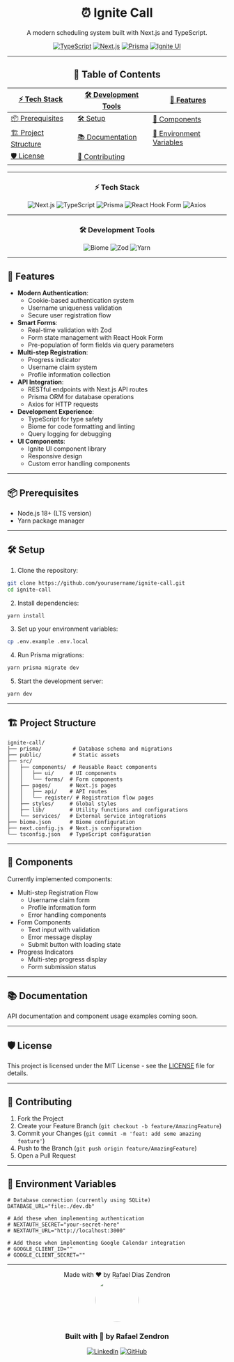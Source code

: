 <div align="center">

# ⏰ Ignite Call

A modern scheduling system built with Next.js and TypeScript.

[![TypeScript](https://img.shields.io/badge/TypeScript-5.0-blue.svg)](https://www.typescriptlang.org/)
[![Next.js](https://img.shields.io/badge/Next.js-Latest-black.svg)](https://nextjs.org/)
[![Prisma](https://img.shields.io/badge/Prisma-Latest-2D3748.svg)](https://www.prisma.io/)
[![Ignite UI](https://img.shields.io/badge/Ignite_UI-Latest-00875F.svg)](https://github.com/rocketseat/ignite-ui)

---

## 📖 Table of Contents

| [⚡ Tech Stack](#⚡-tech-stack) | [🛠 Development Tools](#🛠-development-tools) | [🚀 Features](#🚀-features) |
|--------------------------------|-----------------------------------------------|----------------------------|
| [📦 Prerequisites](#📦-prerequisites) | [🛠️ Setup](#🛠️-setup) | [📱 Components](#📱-components) |
| [🏗️ Project Structure](#🏗️-project-structure) | [📚 Documentation](#📚-documentation) | [🔧 Environment Variables](#🔧-environment-variables) |
| [🛡️ License](#🛡️-license) | [🤝 Contributing](#🤝-contributing) | |

---

### ⚡ Tech Stack

![Next.js](https://img.shields.io/badge/Next.js-000000?style=for-the-badge&logo=next.js&logoColor=white)
![TypeScript](https://img.shields.io/badge/TypeScript-007ACC?style=for-the-badge&logo=typescript&logoColor=white)
![Prisma](https://img.shields.io/badge/Prisma-2D3748?style=for-the-badge&logo=prisma&logoColor=white)
![React Hook Form](https://img.shields.io/badge/React_Hook_Form-EC5990?style=for-the-badge&logo=reacthookform&logoColor=white)
![Axios](https://img.shields.io/badge/Axios-5A29E4?style=for-the-badge&logo=axios&logoColor=white)

---

### 🛠 Development Tools

![Biome](https://img.shields.io/badge/Biome-60A5FA?style=for-the-badge&logo=biome&logoColor=white)
![Zod](https://img.shields.io/badge/Zod-3E67B1?style=for-the-badge&logo=zod&logoColor=white)
![Yarn](https://img.shields.io/badge/Yarn-2C8EBB?style=for-the-badge&logo=yarn&logoColor=white)

---
</div >

## 🚀 Features

- **Modern Authentication**:
  - Cookie-based authentication system
  - Username uniqueness validation
  - Secure user registration flow
- **Smart Forms**:
  - Real-time validation with Zod
  - Form state management with React Hook Form
  - Pre-population of form fields via query parameters
- **Multi-step Registration**:
  - Progress indicator
  - Username claim system
  - Profile information collection
- **API Integration**:
  - RESTful endpoints with Next.js API routes
  - Prisma ORM for database operations
  - Axios for HTTP requests
- **Development Experience**:
  - TypeScript for type safety
  - Biome for code formatting and linting
  - Query logging for debugging
- **UI Components**:
  - Ignite UI component library
  - Responsive design
  - Custom error handling components

---

## 📦 Prerequisites

- Node.js 18+ (LTS version)
- Yarn package manager

---

## 🛠️ Setup

1. Clone the repository:

```bash
git clone https://github.com/yourusername/ignite-call.git
cd ignite-call
```

2. Install dependencies:

```bash
yarn install
```

3. Set up your environment variables:

```bash
cp .env.example .env.local
```

4. Run Prisma migrations:

```bash
yarn prisma migrate dev
```

5. Start the development server:

```bash
yarn dev
```

---

## 🏗️ Project Structure

```
ignite-call/
├── prisma/          # Database schema and migrations
├── public/          # Static assets
├── src/
│   ├── components/  # Reusable React components
│   │   ├── ui/     # UI components
│   │   └── forms/  # Form components
│   ├── pages/      # Next.js pages
│   │   ├── api/    # API routes
│   │   └── register/ # Registration flow pages
│   ├── styles/     # Global styles
│   ├── lib/        # Utility functions and configurations
│   └── services/   # External service integrations
├── biome.json      # Biome configuration
├── next.config.js  # Next.js configuration
└── tsconfig.json   # TypeScript configuration
```

---

## 📱 Components

Currently implemented components:

- Multi-step Registration Flow
  - Username claim form
  - Profile information form
  - Error handling components
- Form Components
  - Text input with validation
  - Error message display
  - Submit button with loading state
- Progress Indicators
  - Multi-step progress display
  - Form submission status

---

## 📚 Documentation

API documentation and component usage examples coming soon.

---

## 🛡️ License

This project is licensed under the MIT License - see the [LICENSE](LICENSE) file for details.

---

## 🤝 Contributing

1. Fork the Project
2. Create your Feature Branch (`git checkout -b feature/AmazingFeature`)
3. Commit your Changes (`git commit -m 'feat: add some amazing feature'`)
4. Push to the Branch (`git push origin feature/AmazingFeature`)
5. Open a Pull Request

---

## 🔧 Environment Variables

```env
# Database connection (currently using SQLite)
DATABASE_URL="file:./dev.db"

# Add these when implementing authentication
# NEXTAUTH_SECRET="your-secret-here"
# NEXTAUTH_URL="http://localhost:3000"

# Add these when implementing Google Calendar integration
# GOOGLE_CLIENT_ID=""
# GOOGLE_CLIENT_SECRET=""
```

---

<div align="center">
Made with ❤️ by Rafael Dias Zendron
</div>

<div align="center">
<img src="https://github.com/rafaumeu.png" width="100" height="100" style="border-radius: 50%;">

### Built with 💜 by Rafael Zendron

[![LinkedIn](https://img.shields.io/badge/LinkedIn-0077B5?style=for-the-badge&logo=linkedin&logoColor=white)](https://www.linkedin.com/in/rafael-dias-zendron-528290132/)
[![GitHub](https://img.shields.io/badge/GitHub-100000?style=for-the-badge&logo=github&logoColor=white)](https://github.com/rafaumeu)

</div>
